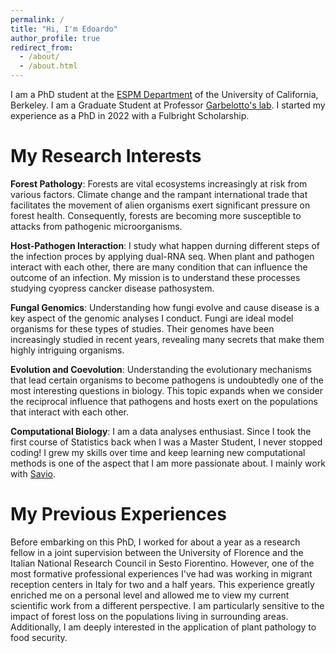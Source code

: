 ```yaml
---
permalink: /
title: "Hi, I'm Edoardo"
author_profile: true
redirect_from: 
  - /about/
  - /about.html
---
```


I am a PhD student at the [ESPM Department](https://ourenvironment.berkeley.edu/) of the University of California, Berkeley. I am a Graduate Student at Professor [Garbelotto's lab](https://nature.berkeley.edu/matteolab/?page_id=12). I started my experience as a PhD in 2022 with a Fulbright Scholarship. 

My Research Interests
======
**Forest Pathology**: Forests are vital ecosystems increasingly at risk from various factors. Climate change and the rampant international trade that facilitates the movement of alien organisms exert significant pressure on forest health. Consequently, forests are becoming more susceptible to attacks from pathogenic microorganisms.

**Host-Pathogen Interaction**: I study what happen durning different steps of the infection proces by applying dual-RNA seq. When plant and pathogen interact with each other, there are many condition that can influence the outcome of an infection. My mission is to understand these processes studying cyopress cancker disease pathosystem. 

**Fungal Genomics**: Understanding how fungi evolve and cause disease is a key aspect of the genomic analyses I conduct. Fungi are ideal model organisms for these types of studies. Their genomes have been increasingly studied in recent years, revealing many secrets that make them highly intriguing organisms.

**Evolution and Coevolution**: Understanding the evolutionary mechanisms that lead certain organisms to become pathogens is undoubtedly one of the most interesting questions in biology. This topic expands when we consider the reciprocal influence that pathogens and hosts exert on the populations that interact with each other.

**Computational Biology**: I am a data analyses enthusiast. Since I took the first course of Statistics back when I was a Master Student, I never stopped coding! I grew my skills over time and keep learning new computational methods is one of the aspect that I am more passionate about. I mainly work with [Savio](https://research-it.berkeley.edu/services-projects/high-performance-computing-savio).

My Previous Experiences
======
Before embarking on this PhD, I worked for about a year as a research fellow in a joint supervision between the University of Florence and the Italian National Research Council in Sesto Fiorentino. However, one of the most formative professional experiences I've had was working in migrant reception centers in Italy for two and a half years. This experience greatly enriched me on a personal level and allowed me to view my current scientific work from a different perspective. I am particularly sensitive to the impact of forest loss on the populations living in surrounding areas. Additionally, I am deeply interested in the application of plant pathology to food security.





